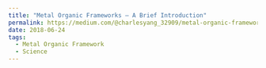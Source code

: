 ```yaml
---
title: "Metal Organic Frameworks — A Brief Introduction"
permalink: https://medium.com/@charlesyang_32909/metal-organic-frameworks-a-brief-intro-9f8ced9500bb
date: 2018-06-24
tags:
  - Metal Organic Framework
  - Science
---
```

